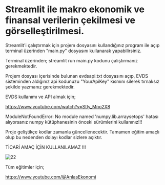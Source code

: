 # Streamlit ile makro ekonomik ve finansal verilerin çekilmesi ve görselleştirilmesi.


Streamlit'i çalıştırmak için projem dosyasını kullandığınız program ile açıp terminal üzerinden "main.py" dosyasını kullanarak yapabilirsiniz. 

Terminal üzerinden; streamlit run main.py kodunu çalıştırmanız gerekmektedir.

Projem dosyası içerisinde bulunan evdsapi.txt dosyasını açıp, EVDS sisteminden aldığınız api kodunuzu "YourApiKey" kısmını silerek tırnaksız şekilde yazmanız gerekmektedir.

EVDS kullanımı ve API almak için;

https://www.youtube.com/watch?v=StIy_Mno2X8


ModuleNotFoundError: No module named 'numpy.lib.arraysetops' hatası alıyorsanız numpy kütüphanesinin önceki sürümlerini kullanınız!!!

Proje geliştikçe kodlar zamanla güncellenecektir. Tamamen eğitim amaçlı olup bu nedenden dolayı kodlar sizlere açıktır. 


TİCARİ AMAÇ İÇİN KULLANILAMAZ !!!


![22](https://github.com/user-attachments/assets/0646c903-4e29-4541-b3f2-4db373ec51cb)




Tüm eğitimler için;

https://www.youtube.com/@AnlasEkonomi
 
